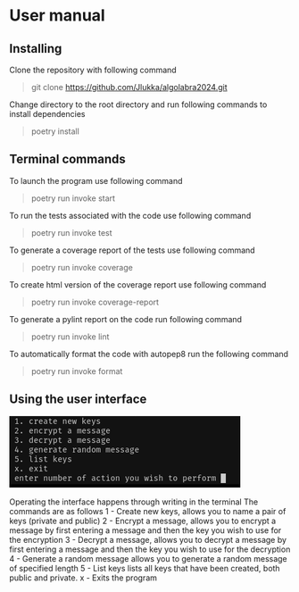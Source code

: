 # User manual

## Installing

Clone the repository with following command

> git clone https://github.com/Jlukka/algolabra2024.git

Change directory to the root directory and run following commands to install dependencies

> poetry install

## Terminal commands

To launch the program use following command

> poetry run invoke start

To run the tests associated with the code use following command

> poetry run invoke test

To generate a coverage report of the tests use following command

> poetry run invoke coverage

To create html version of the coverage report use following command

> poetry run invoke coverage-report

To generate a pylint report on the code run following command

> poetry run invoke lint

To automatically format the code with autopep8 run the following command

> poetry run invoke format

## Using the user interface
![A picture of the user interface](image-1.png)

Operating the interface happens through writing in the terminal
The commands are as follows
1 - Create new keys, allows you to name a pair of keys (private and public)
2 - Encrypt a message, allows you to encrypt a message by first entering a message and then the key you wish to use for the encryption
3 - Decrypt a message, allows you to decrypt a message by first entering a message and then the key you wish to use for the decryption
4 - Generate a random message allows you to generate a random message of specified length
5 - List keys lists all keys that have been created, both public and private.
x - Exits the program 